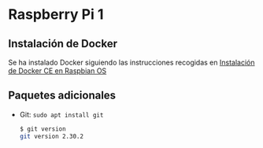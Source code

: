 # Raspberry Pi 1

## Instalación de Docker

Se ha instalado Docker siguiendo las instrucciones recogidas en [Instalación de Docker CE en Raspbian OS](../docker-on-rpi.md)

## Paquetes adicionales

- Git: `sudo apt install git`

    ```bash
    $ git version
    git version 2.30.2
    ```
